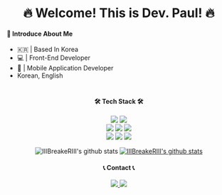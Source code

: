 <div align="center">
<h1>🔥 Welcome! This is Dev. Paul! 🔥</h1>
</div>

#### 🧐 Introduce About Me

* 🇰🇷 | Based In Korea
* 💻 | Front-End Developer
* 📱 | Mobile Application Developer
* Korean, English

#

<div align="center">
<h4> 🛠 Tech Stack 🛠 </h4>

<img src="https://img.shields.io/badge/flutter-02569B?style=for-the-badge&logo=flutter&logoColor=white"> <img src="https://img.shields.io/badge/python-3776AB?style=for-the-badge&logo=python&logoColor=white">  
<img src="https://img.shields.io/badge/react-61DAFB?style=for-the-badge&logo=react&logoColor=white"> <img src="https://img.shields.io/badge/firebase-FFCA28?style=for-the-badge&logo=firebase&logoColor=white"> <img src="https://img.shields.io/badge/javascript-F7DF1E?style=for-the-badge&logo=javascript&logoColor=white">  
<img src="https://img.shields.io/badge/html5-E34F26?style=for-the-badge&logo=html5&logoColor=white"> <img src="https://img.shields.io/badge/css3-1572B6?style=for-the-badge&logo=css3&logoColor=white"> <img src="https://img.shields.io/badge/github-181717?style=for-the-badge&logo=github&logoColor=white">  

![IIIBreakeRIII's github stats](https://github-readme-stats.vercel.app/api?username=IIIBreakeRIII&show_icons=true)
[![IIIBreakeRIII's github stats](https://github-readme-stats.vercel.app/api/top-langs/?username=IIIBreakeRIII&show_icons=true&hide_border=true&title_color=004386&icon_color=004386&layout=compact)](https://github.com/IIIBreakeRIII)

<h4> 📞 Contact 📞 </h4>
<a href="https://www.instagram.com/_dev.paul_/"target="_blank">
<img src="https://img.shields.io/badge/instagram-E4405F?style=for-the-badge&logo=instagram&logoColor=white&link=https://www.instagram.com/_dev.paul_/"&>
</a>
<a href="https://www.instagram.com/_dev.paul_/"target="_blank">
<img src="https://img.shields.io/badge/instagram-E4405F?style=for-the-badge&logo=instagram&logoColor=white&link=https://www.instagram.com/_dev.paul_/"&>
</a> 
</div>
